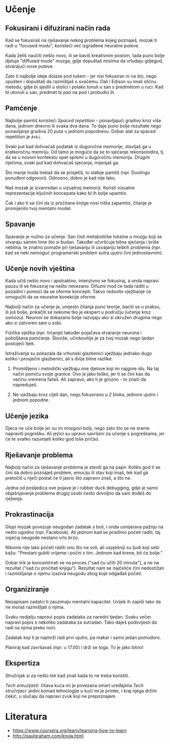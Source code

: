 # Učenje

## Fokusirani i difuzirani način rada

Kad se fokusiraš na rješavanje nekog problema kojeg poznaješ, mozak ti radi u "focused modu", koristeći već izgrađene neuralne puteve.

Kada želiš naučiti nešto novo, ili se baviš kreativnim poslom, tada puno bolje djeluje "diffused mode" mozga, gdje dopuštaš mislima da vrludaju gdjegod, stvarajući nove puteve.

Zato ti najbolje ideje dolaze pod tušem - jer nisi fokusiran ni na što, nego opušten i dopuštaš da razmišljaš o svačemu. Dali i Edison su imali sličnu metodu, gdje bi sjedili u stolici i polako tonuli u san s predmetom u ruci. Kad bi utonuli u san, predmet bi pao na pod i probudio ih.

## Pamćenje

Najbolje pamtiš koristeći *Spaced repetition* - ponavljajući gradivo kroz više dana, jednom dnevno ili svaka dva dana. To daje puno bolje rezultate nego ponavljanje gradiva 20 puta u jednom popodnevu. Dobar alat za spaced repetition je `Anki`.

Svaki put kad dohvaćaš podatak iz dugoročne memorije, stavljaš ga u kratkoročnu memriju. Od tamo je moguće da se to sjećanje rekonsolodira, tj. da se u novom kontekstu opet spremi u dugoročnu memoriju. Drugim riječima, svaki put kad dohvaćaš sjećanje, mijenjaš ga.

Što manje truda trebaš da se prisjetiš, to slabije pamtiš (npr. Duolingo ponuđeni odgovori). Odnosno, dobro je kad nije lako.

Naš mozak je izvanredan u vizualnoj memoriji. Koristi vizualne reprezentacije ključnih koncepata kako bi ih bolje upamtio.

Čak i ako ti se čini da iz pročitane knjige nosi ništa zapamtio, čitanje je promijenilo tvoj mentalni model.

## Spavanje

Spavanje je nužno za učenje. San čisti metaboličke toksine u mozgu koji se stvaraju samim time što si budan. Također učvršćuje bitna sjećanja i briše nebitna, te znatno pomaže pri rješavanju ili usvajanju teških problema (npr. kad se neki nemoguć programerski problem sutra ujutro čini jednostavnim).

## Učenje novih vještina

Kada učiš nešto novo i apstraktno, intenzivno se fokusiraj, a onda napravi pauzu ili se fokusiraj na nešto nevezano. Difuzni mod će tada raditi u pozadini i pomoći da se oforme koncepti. Takvo redovito vježbanje će omogućiti da se neuralne konekcije oforme.

Najbolji način za učenje je, umjesto čitanja puno teorije, baciti se u praksu, ili još bolje, prikačiti se nekome tko je ekspert u području (učenje kroz osmozu). Neuroni se dokazano bolje razvijaju ako si okružen drugima nego ako si zatvoren sam u sobi.

Fizička vježba (npr. trčanje) također pojačava stvaranje neurona i poboljšava pamćenje. Štoviše, učinkovitije je za tvoj mozak nego ijedan postojeći lijek.

Istraživanja su pokazala da vrhunski glazbenici vježbaju jednako dugo koliko i prosječni glazbenici, ali s dvije bitne razlike:

1) Promišljeno i metodički vježbaju one djelove koji im najgore idu. Na taj način pomiču svoje granice. Ovo je jako teško, jer ti se čini kao da većinu vremena failaš. Ali zapravo, ako ti je grozno - to znači da napreduješ.

2) Ne vježbaju kroz cijeli dan, nego fokusirano u 2 bloka, jednom ujutro i jednom popodne.

## Učenje jezika

Djeca ne uče bolje jer su im mozgovi bolji, nego zato što se ne srame napraviti pogrešku. Ali jezici su upravo savršeni za učenje s pogreškama, jer će te svatko razumjeti koliko god loše pričao.

## Rješavanje problema

Najbolji način za rješavanje problema je staviti ga na papir. Koliko god ti se čini da dobro poznaješ problem, emociju ili stav koji imaš, tek kad ga pretočiš u riječi postat će ti jasno što zapravo znaš, a što ne.

Jedna od posljedica ove pojave je i rubber duck debugging, gdje je samo objašnjavanje problema drugoj osobi često dovoljno da sam dođeš do rješenja.

## Prokrastinacija

Glupi mozak povezuje neugodan zadatak s boli, i onda usmjerava pažnju na nešto ugodno (npr. Facebook). Ali jednom kad se prisilimo početi raditi, taj osjećaj neugode nestano vrlo brzo.

Nikome nije lako početi raditi ono što ne voli, ali uspješniji su ljudi koji sebi kažu: "Prestani gubiti vrijeme i počni s tim. Jednom kad krene, bit će bolje."

Dobar trik je koncentrirati se na proces ("sad ću učiti 20 minuta"), a ne na rezultat ("sad ću pročitati knjigu"). Rezultat nam se najčešće čini nedostižan i razmišljanje o njemu izaziva neugodu zbog koje odgađaš početi.

## Organiziranje

Nezapisani zadatci ti zauzimaju mentalni kapacitet. Uvijek ih zapiši tako da ne moraš razmišljati o njima.

Svaku nedjelju napravi popis zadataka za naredni tjedan.
Svaku večer napravi popis s nekoliko zadataka za sutradan. Tako daješ podsvijesti da radi na njima preko noći.

Zadatak koji ti je najmrži radi prvi ujutro, pa makar i samo jedan pomodoro.

Planiraj kad završavaš (npr. u 17.00) i drži se toga. To je jako bitno!

## Ekspertiza

Stručnjak si za nešto tek kad znaš kada to ne treba koristiti.

*Tech entuzijasti:* čitava kuća mi je povezana smart uređajima
*Tech stručnjaci:* jedini komad tehnologije u kući mi je printer, i kraj njega držim čekić, u slučaju da napravi zvuk koji ne prepoznajem.

# Literatura

* https://www.coursera.org/learn/learning-how-to-learn
* http://paulgraham.com/know.html
